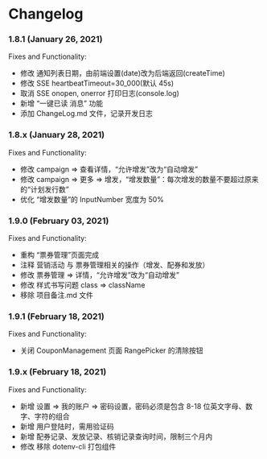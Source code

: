 # Changelog

### 1.8.1 (January 26, 2021)

Fixes and Functionality:

- 修改 通知列表日期，由前端设置(date)改为后端返回(createTime)
- 修改 SSE heartbeatTimeout=30_000(默认 45s)
- 取消 SSE onopen, onerror 打印日志(console.log)
- 新增 “一键已读 消息” 功能
- 添加 ChangeLog.md 文件，记录开发日志

### 1.8.x (January 28, 2021)

Fixes and Functionality:

- 修改 campaign => 查看详情，“允许增发”改为“自动增发”
- 修改 campaign => 更多 => 增发，“增发数量”：每次增发的数量不要超过原来的“计划发行数”
- 优化 “增发数量”的 InputNumber 宽度为 50%

### 1.9.0 (February 03, 2021)

Fixes and Functionality:

- 重构 “票券管理”页面完成
- 注释 营销活动 与 票券管理相关的操作（增发、配券和发放）
- 修改 票券管理 => 详情，“允许增发”改为“自动增发”
- 修改 样式书写问题 class => className
- 移除 项目备注.md 文件

### 1.9.1 (February 18, 2021)

Fixes and Functionality:

- 关闭 CouponManagement 页面 RangePicker 的清除按钮

### 1.9.x (February 18, 2021)

Fixes and Functionality:

- 新增 设置 => 我的账户 => 密码设置，密码必须是包含 8-18 位英文字母、数字、字符的组合
- 新增 用户登陆时，需用验证码
- 新增 配券记录、发放记录、核销记录查询时间，限制三个月内
- 修改 移除 dotenv-cli 打包组件
